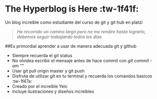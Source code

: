 # The Hyperblog is Here :tw-1f41f:
Un blog increible como estudiante del curso de git y git hub en platzi
> *He recorrido un camino largo pero no me rendire hasta lograrlo, debemos seguir trabajando todos los días*

##Es primordial aprender a usar de manera adecuada git y github
- Siempre recuerda el git status 
- No olvidea escribir el mensaje antes de hace commit con *git commit -am ""*
- Usar git pull origin master y git push 
- Disfruta de utilizar git en tu terminal y recuerda los comandos basicos :tw-1f47a:
- Creado por el increible Yeic 
- incluye ilustraciones y diseños increibles 
